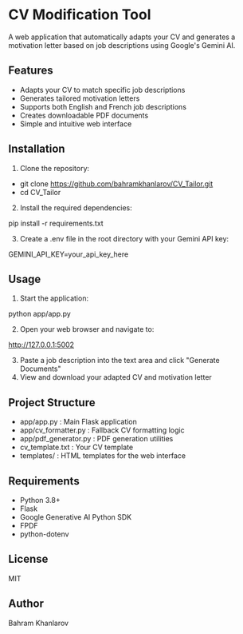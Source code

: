 # CV Modification Tool

A web application that automatically adapts your CV and generates a motivation letter based on job descriptions using Google's Gemini AI.

## Features

- Adapts your CV to match specific job descriptions
- Generates tailored motivation letters
- Supports both English and French job descriptions
- Creates downloadable PDF documents
- Simple and intuitive web interface

## Installation

1. Clone the repository:
   
- git clone https://github.com/bahramkhanlarov/CV_Tailor.git
- cd CV_Tailor


2. Install the required dependencies:

pip install -r requirements.txt

3. Create a .env file in the root directory with your Gemini API key:

GEMINI_API_KEY=your_api_key_here

## Usage
1. Start the application:

python app/app.py

2. Open your web browser and navigate to:

http://127.0.0.1:5002

3. Paste a job description into the text area and click "Generate Documents"
4. View and download your adapted CV and motivation letter


## Project Structure
- app/app.py : Main Flask application
- app/cv_formatter.py : Fallback CV formatting logic
- app/pdf_generator.py : PDF generation utilities
- cv_template.txt : Your CV template
- templates/ : HTML templates for the web interface

## Requirements
- Python 3.8+
- Flask
- Google Generative AI Python SDK
- FPDF
- python-dotenv

## License
MIT

## Author
Bahram Khanlarov
